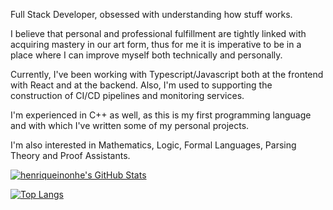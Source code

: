 Full Stack Developer, obsessed with understanding how stuff works.

I believe that personal and professional fulfillment are tightly linked with acquiring mastery in our art form, thus for me it is imperative to be in a place where I can improve myself both technically and personally.

Currently, I've been working with Typescript/Javascript both at the frontend with React and at the backend. Also, I'm used to supporting the construction of CI/CD pipelines and monitoring services.

I'm experienced in C++ as well, as this is my first programming language and with which I've written some of my personal projects.

I'm also interested in Mathematics, Logic, Formal Languages, Parsing Theory and Proof Assistants.

[![henriqueinonhe's GitHub Stats](https://github-readme-stats.vercel.app/api?username=henriqueinonhe&count_private=true&theme=dracula&show_icons=true)](https://github.com/henriqueinonhe/github-readme-stats)

[![Top Langs](https://github-readme-stats.vercel.app/api/top-langs/?username=henriqueinonhe?layout=compact)](https://github.com/anuraghazra/github-readme-stats)

